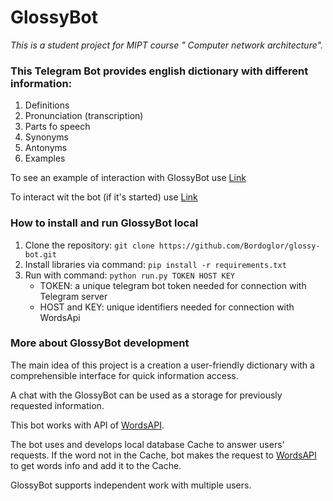 # GlossyBot
*This is a student project for MIPT course "
Computer network architecture".*

### This Telegram Bot provides english dictionary with different information:

1. Definitions 
2. Pronunciation (transcription)
3. Parts fo speech
4. Synonyms
5. Antonyms 
6. Examples 

To see an example of interaction with GlossyBot use [Link](https://drive.google.com/file/d/1fXtG_TTWoZlEsDNMNBqoB8CubAYYp6-i/view?usp=sharing)

To interact wit the bot (if it's started) use [Link](https://t.me/NandCBot)

### How to install and run GlossyBot local

1. Clone the repository: `git clone https://github.com/Bordoglor/glossy-bot.git`
2. Install libraries via command: `pip install -r requirements.txt`
4. Run with command: `python run.py TOKEN HOST KEY`
   - TOKEN: a unique telegram bot token needed for connection with Telegram server
   - HOST and KEY: unique identifiers needed for connection with WordsApi

### More about GlossyBot development

The main idea of this project is a creation a user-friendly dictionary with a comprehensible interface for quick information access.

A chat with the GlossyBot can be used as a storage for previously requested information.

This bot works with API of [WordsAPI](https://www.wordsapi.com/).

The bot uses and develops local database Cache to answer users' requests.
If the word not in the Cache, bot makes the request to [WordsAPI](https://www.wordsapi.com/) to get words info and add it to the Cache.

GlossyBot supports independent work with multiple users.
